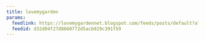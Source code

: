 ```yaml
---
title: lovemygarden
params:
  feedlink: https://lovemygardennet.blogspot.com/feeds/posts/default?alt=rss
  feedid: d32d04f27d8660772d5acb929c391f59
---
```

